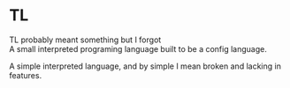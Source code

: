 # TL

TL probably meant something but I forgot  
A small interpreted programing language built to be a config language.

A simple interpreted language, and by simple I mean broken and lacking in features.